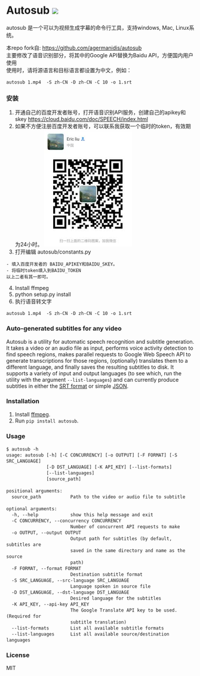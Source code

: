 # Autosub <a href="https://pypi.python.org/pypi/autosub"><img src="https://img.shields.io/pypi/v/autosub.svg"></img></a>
autosub 是一个可以为视频生成字幕的命令行工具，支持windows, Mac, Linux系统。

本repo fork自: https://github.com/agermanidis/autosub   
主要修改了语音识别部分，将其中的Google API替换为Baidu API，方便国内用户使用     
使用时，请将源语言和目标语言都设置为中文，例如：
```
autosub 1.mp4  -S zh-CN -D zh-CN -C 10 -o 1.srt
```

### 安装
1. 开通自己的百度开发者账号，打开语音识别API服务，创建自己的apikey和skey https://cloud.baidu.com/doc/SPEECH/index.html  
2. 如果不方便注册百度开发者账号，可以联系我获取一个临时的token，有效期为24小时。
![](profile.jpg)
3. 打开编辑 autosub/constants.py    

```           
- 填入百度开发者的 BAIDU_APIKEY和BAIDU_SKEY。              
- 将临时token填入到BAIDU_TOKEN          
以上二者有其一即可。
```          

4. Install ffmpeg
5. python setup.py install
6. 执行语音转文字
```
autosub 1.mp4  -S zh-CN -D zh-CN -C 10 -o 1.srt
```
  
  
### Auto-generated subtitles for any video

Autosub is a utility for automatic speech recognition and subtitle generation. It takes a video or an audio file as input, performs voice activity detection to find speech regions, makes parallel requests to Google Web Speech API to generate transcriptions for those regions, (optionally) translates them to a different language, and finally saves the resulting subtitles to disk. It supports a variety of input and output languages (to see which, run the utility with the argument `--list-languages`) and can currently produce subtitles in either the [SRT format](https://en.wikipedia.org/wiki/SubRip) or simple [JSON](https://en.wikipedia.org/wiki/JSON).

### Installation

1. Install [ffmpeg](https://www.ffmpeg.org/).
2. Run `pip install autosub`.

### Usage

```
$ autosub -h
usage: autosub [-h] [-C CONCURRENCY] [-o OUTPUT] [-F FORMAT] [-S SRC_LANGUAGE]
               [-D DST_LANGUAGE] [-K API_KEY] [--list-formats]
               [--list-languages]
               [source_path]

positional arguments:
  source_path           Path to the video or audio file to subtitle

optional arguments:
  -h, --help            show this help message and exit
  -C CONCURRENCY, --concurrency CONCURRENCY
                        Number of concurrent API requests to make
  -o OUTPUT, --output OUTPUT
                        Output path for subtitles (by default, subtitles are
                        saved in the same directory and name as the source
                        path)
  -F FORMAT, --format FORMAT
                        Destination subtitle format
  -S SRC_LANGUAGE, --src-language SRC_LANGUAGE
                        Language spoken in source file
  -D DST_LANGUAGE, --dst-language DST_LANGUAGE
                        Desired language for the subtitles
  -K API_KEY, --api-key API_KEY
                        The Google Translate API key to be used. (Required for
                        subtitle translation)
  --list-formats        List all available subtitle formats
  --list-languages      List all available source/destination languages
```

### License

MIT
